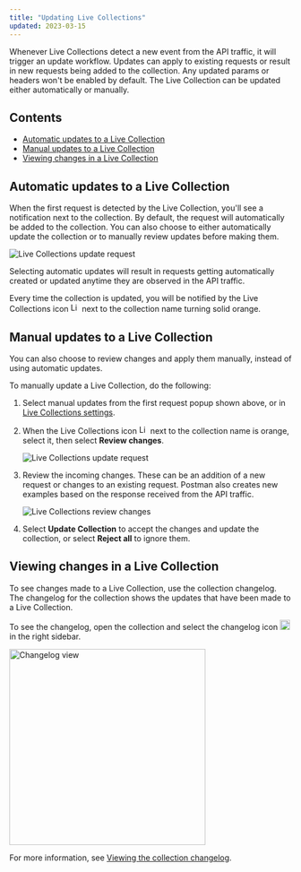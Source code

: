 ```yaml
---
title: "Updating Live Collections"
updated: 2023-03-15
---
```


Whenever Live Collections detect a new event from the API traffic, it will trigger an update workflow. Updates can apply to existing requests or result in new requests being added to the collection. Any updated params or headers won't be enabled by default. The Live Collection can be updated either automatically or manually.

## Contents

* [Automatic updates to a Live Collection](#automatic-updates-to-a-live-collection)
* [Manual updates to a Live Collection](#manual-updates-to-a-live-collection)
* [Viewing changes in a Live Collection](#viewing-changes-in-a-live-collection)

## Automatic updates to a Live Collection

When the first request is detected by the Live Collection, you'll see a notification next to the collection. By default, the request will automatically be added to the collection. You can also choose to either automatically update the collection or to manually review updates before making them.

<img alt="Live Collections update request" src="https://assets.postman.com/postman-docs/v10/live-collections-update-request-first-time-popup.jpg" />

Selecting automatic updates will result in requests getting automatically created or updated anytime they are observed in the API traffic.

Every time the collection is updated, you will be notified by the Live Collections icon <img alt="Live collections icon" src="https://assets.postman.com/postman-docs/v10/icon-live-collections.jpg#icon" width="16px"> next to the collection name turning solid orange.

## Manual updates to a Live Collection

You can also choose to review changes and apply them manually, instead of using automatic updates.

To manually update a Live Collection, do the following:

1. Select manual updates from the first request popup shown above, or in [Live Collections settings](/docs/collections/live-collections/live-collections-settings).

1. When the Live Collections icon <img alt="Live Collections icon" src="https://assets.postman.com/postman-docs/v10/icon-live-collections.jpg#icon" width="16px"> next to the collection name is orange, select it, then select **Review changes**.

    <img alt="Live Collections update request" src="https://assets.postman.com/postman-docs/v10/live-collections-review-changes-popup.jpg" />

1. Review the incoming changes. These can be an addition of a new request or changes to an existing request. Postman also creates new examples based on the response received from the API traffic.

    <img alt="Live Collections review changes" src="https://assets.postman.com/postman-docs/v10/live-collections-review-changes.jpg" />

1. Select **Update Collection** to accept the changes and update the collection, or select **Reject all** to ignore them.

## Viewing changes in a Live Collection

To see changes made to a Live Collection, use the collection changelog. The changelog for the collection shows the updates that have been made to a Live Collection.

To see the changelog, open the collection and select the changelog icon <img alt="Changelog icon" src="https://assets.postman.com/postman-docs/icon-changelog-v9.jpg#icon" width="18px"> in the right sidebar.

<img alt="Changelog view" src="https://assets.postman.com/postman-docs/v10/changelog-view.jpg" width="350px"/>

For more information, see [Viewing the collection changelog](/docs/collaborating-in-postman/using-workspaces/changelog-and-restoring-collections/#viewing-the-collection-changelog).
